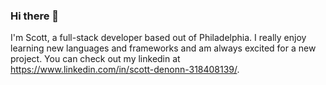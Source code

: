 ### Hi there 👋
I'm Scott, a full-stack developer based out of Philadelphia. I really enjoy learning new languages and frameworks and am always excited for a new project. You can check out my linkedin at https://www.linkedin.com/in/scott-denonn-318408139/.

<!--
**scottd988/scottd988** is a ✨ _special_ ✨ repository because its `README.md` (this file) appears on your GitHub profile.

Here are some ideas to get you started:

- 🔭 I’m currently working on ...
- 🌱 I’m currently learning ...
- 👯 I’m looking to collaborate on ...
- 🤔 I’m looking for help with ...
- 💬 Ask me about ...
- 📫 How to reach me: ...
- 😄 Pronouns: ...
- ⚡ Fun fact: ...
-->
